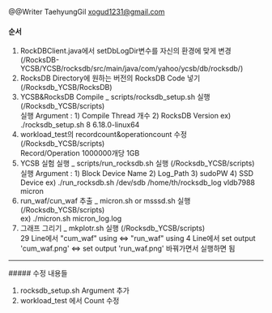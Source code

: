 @@Writer TaehyungGil xogud1231@gmail.com   

#### 순서
1. RockDBClient.java에서 setDbLogDir변수를 자신의 환경에 맞게 변경   
(/RocksDB-YCSB/YCSB/rocksdb/src/main/java/com/yahoo/ycsb/db/rocksdb/)
2. RocksDB Directory에 원하는 버전의 RocksDB Code 넣기
(/Rocksdb_YCSB/RocksDB)
3. YCSB&RocksDB Compile _ scripts/rocksdb_setup.sh 실행
(/Rocksdb_YCSB/scripts)   
실행 Argument : 1) Compile Thread 개수 2) RocksDB Version
ex) ./rocksdb_setup.sh 8 6.18.0-linux64
4. workload_test의 recordcount&operationcount 수정
(/Rocksdb_YCSB/scripts)   
Record/Operation 1000000개당 1GB
5. YCSB 실험 실행 _ scripts/run_rocksdb.sh 실행
(/Rocksdb_YCSB/scripts)   
실행 Argument : 1) Block Device Name 2) Log_Path 3) sudoPW  4) SSD Device
ex) ./run_rocksdb.sh /dev/sdb /home/th/rocksdb_log vldb7988 micron
6. run_waf/cun_waf 추출 _ micron.sh or msssd.sh 실행
(/Rocksdb_YCSB/scripts)   
ex) ./micron.sh micron_log.log
7. 그래프 그리기 _ mkplotr.sh 실행
(/Rocksdb_YCSB/scripts)   
29 Line에서 "cum_waf" using <=> "run_waf" using
4 Line에서 set output 'cum_waf.png' <=> set output 'run_waf.png'
바꿔가면서 실행하면 됨

<hr></hr>
##### 수정 내용들   

1. rocksdb_setup.sh Argument 추가
2. workload_test 에서 Count 수정
